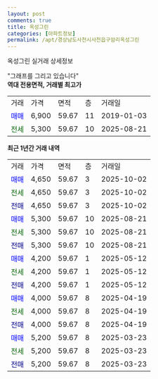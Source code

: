 ```yaml
---
layout: post
comments: true
title: 옥성그린
categories: [아파트정보]
permalink: /apt/경상남도사천시사천읍구암리옥성그린
---
```


옥성그린 실거래 상세정보

<script type="text/javascript">
  google.charts.load('current', {'packages':['line', 'corechart']});
  google.charts.setOnLoadCallback(drawChart);

  function drawChart() {
    var data = new google.visualization.DataTable();
    data.addColumn('date', '거래일');
    data.addColumn('number', "매매");
    data.addColumn('number', "전세");
    data.addColumn('number', "전매");

    data.addRows([[new Date(Date.parse("2025-10-02")), 4650, null, null], [new Date(Date.parse("2025-10-02")), null, 4650, null], [new Date(Date.parse("2025-10-02")), null, null, 4650], [new Date(Date.parse("2025-08-21")), 5300, null, null], [new Date(Date.parse("2025-08-21")), null, 5300, null], [new Date(Date.parse("2025-08-21")), null, null, 5300], [new Date(Date.parse("2025-05-12")), 4200, null, null], [new Date(Date.parse("2025-05-12")), null, 4200, null], [new Date(Date.parse("2025-05-12")), null, null, 4200], [new Date(Date.parse("2025-04-19")), 4000, null, null], [new Date(Date.parse("2025-04-19")), null, 4000, null], [new Date(Date.parse("2025-04-19")), null, null, 4000], [new Date(Date.parse("2025-03-23")), 5200, null, null], [new Date(Date.parse("2025-03-23")), null, 5200, null], [new Date(Date.parse("2025-03-23")), null, null, 5200]]);

    var options = {
      hAxis: {
        format: 'yyyy/MM/dd'
      },    
      lineWidth: 0,
      pointsVisible: true,    
      title: '최근 1년간 유형별 실거래가 분포',
      legend: { position: 'bottom' }
    };

    var formatter = new google.visualization.NumberFormat({pattern:'###,###'} );
    formatter.format(data, 1);
    formatter.format(data, 2);
    
    setTimeout(function() {
        var chart = new google.visualization.LineChart(document.getElementById('columnchart_material'));
        chart.draw(data, (options));
        document.getElementById('loading').style.display = 'none';
    }, 200);
  }
</script>


<div id="loading" style="z-index:20; display: block; margin-left: 0px">"그래프를 그리고 있습니다"</div>
<div id="columnchart_material" style="width: 95%; margin-left: 0px; display: block"></div>
<!-- contents start -->
<b>역대 전용면적, 거래별 최고가</b>
<table class="sortable">
    <tr>
      <td>거래</td>
      <td>가격</td>
      <td>면적</td>
      <td>층</td>
      <td>거래일</td>
    </tr>
        <tr>
          <td><a style="color: blue">매매</a></td>
          <td>6,900</td>
          <td>59.67</td>
          <td>11</td>
          <td>2019-01-03</td>
        </tr>        
        <tr>
              <td><a style="color: darkgreen">전세</a></td>
              <td>5,300</td>
              <td>59.67</td>
              <td>10</td>
              <td>2025-08-21</td>
            </tr>        
    
</table>

<b>최근 1년간 거래 내역</b>

<table class="sortable">
    <tr>
      <td>거래</td>
      <td>가격</td>
      <td>면적</td>
      <td>층</td>
      <td>거래일</td>
    </tr>
    <tr>
      <td><a style="color: blue">매매</a></td>
      <td>4,650</td>
      <td>59.67</td>
      <td>3</td>
      <td>2025-10-02</td>
    </tr>          <tr>
      <td><a style="color: darkgreen">전세</a></td>
      <td>4,650</td>
      <td>59.67</td>
      <td>3</td>
      <td>2025-10-02</td>
    </tr>          <tr>
      <td><a style="color: darkblue">전매</a></td>
      <td>4,650</td>
      <td>59.67</td>
      <td>3</td>
      <td>2025-10-02</td>
    </tr>          <tr>
      <td><a style="color: blue">매매</a></td>
      <td>5,300</td>
      <td>59.67</td>
      <td>10</td>
      <td>2025-08-21</td>
    </tr>          <tr>
      <td><a style="color: darkgreen">전세</a></td>
      <td>5,300</td>
      <td>59.67</td>
      <td>10</td>
      <td>2025-08-21</td>
    </tr>          <tr>
      <td><a style="color: darkblue">전매</a></td>
      <td>5,300</td>
      <td>59.67</td>
      <td>10</td>
      <td>2025-08-21</td>
    </tr>          <tr>
      <td><a style="color: blue">매매</a></td>
      <td>4,200</td>
      <td>59.67</td>
      <td>1</td>
      <td>2025-05-12</td>
    </tr>          <tr>
      <td><a style="color: darkgreen">전세</a></td>
      <td>4,200</td>
      <td>59.67</td>
      <td>1</td>
      <td>2025-05-12</td>
    </tr>          <tr>
      <td><a style="color: darkblue">전매</a></td>
      <td>4,200</td>
      <td>59.67</td>
      <td>1</td>
      <td>2025-05-12</td>
    </tr>          <tr>
      <td><a style="color: blue">매매</a></td>
      <td>4,000</td>
      <td>59.67</td>
      <td>8</td>
      <td>2025-04-19</td>
    </tr>          <tr>
      <td><a style="color: darkgreen">전세</a></td>
      <td>4,000</td>
      <td>59.67</td>
      <td>8</td>
      <td>2025-04-19</td>
    </tr>          <tr>
      <td><a style="color: darkblue">전매</a></td>
      <td>4,000</td>
      <td>59.67</td>
      <td>8</td>
      <td>2025-04-19</td>
    </tr>          <tr>
      <td><a style="color: blue">매매</a></td>
      <td>5,200</td>
      <td>59.67</td>
      <td>8</td>
      <td>2025-03-23</td>
    </tr>          <tr>
      <td><a style="color: darkgreen">전세</a></td>
      <td>5,200</td>
      <td>59.67</td>
      <td>8</td>
      <td>2025-03-23</td>
    </tr>          <tr>
      <td><a style="color: darkblue">전매</a></td>
      <td>5,200</td>
      <td>59.67</td>
      <td>8</td>
      <td>2025-03-23</td>
    </tr>      </table>
<!-- contents end -->    

